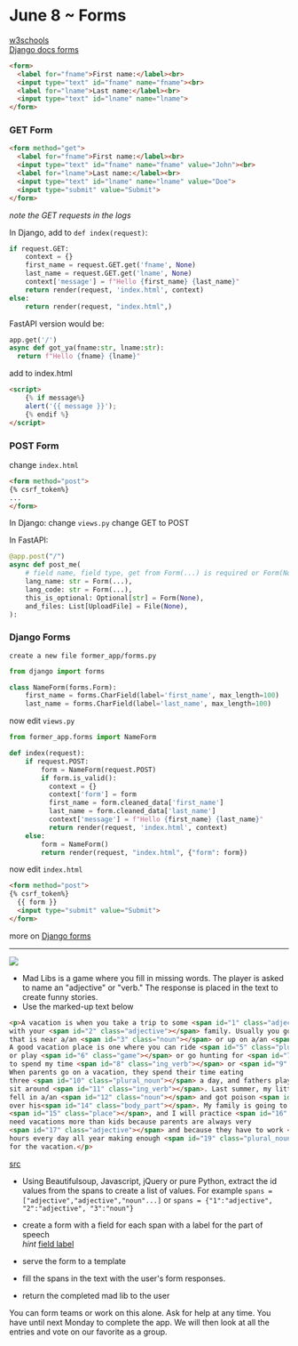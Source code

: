 June 8 ~ Forms
============================


[w3schools](https://www.w3schools.com/html/html_forms.asp)  
[Django docs forms](https://docs.djangoproject.com/en/3.0/topics/forms/)

```html
<form>
  <label for="fname">First name:</label><br>
  <input type="text" id="fname" name="fname"><br>
  <label for="lname">Last name:</label><br>
  <input type="text" id="lname" name="lname">
</form>
```



### GET Form 


```html
<form method="get">
  <label for="fname">First name:</label><br>
  <input type="text" id="fname" name="fname" value="John"><br>
  <label for="lname">Last name:</label><br>
  <input type="text" id="lname" name="lname" value="Doe">
  <input type="submit" value="Submit">
</form>
```

*note the GET requests in the logs*

In Django, add to `def index(request)`:
```python
if request.GET:
    context = {}
    first_name = request.GET.get('fname', None)
    last_name = request.GET.get('lname', None)
    context['message'] = f"Hello {first_name} {last_name}"
    return render(request, 'index.html', context)
else:
    return render(request, "index.html",)
```

FastAPI version would be: 
```python
app.get('/')
async def got_ya(fname:str, lname:str):
  return f"Hello {fname} {lname}"
```

add to index.html
```html
<script>
    {% if message%}
    alert('{{ message }}');
    {% endif %}
</script>
```




### POST Form 

change `index.html`
```html
<form method="post">
{% csrf_token%}
...
</form>
```
In Django:
change `views.py`
change GET to POST

In FastAPI:
```python
@app.post("/")
async def post_me(
    # field name, field type, get from Form(...) is required or Form(None) not required
    lang_name: str = Form(...),
    lang_code: str = Form(...),
    this_is_optional: Optional[str] = Form(None),
    and_files: List[UploadFile] = File(None),
):
```


### Django Forms 

`create a new file former_app/forms.py`

```python
from django import forms

class NameForm(forms.Form):
    first_name = forms.CharField(label='first_name', max_length=100)
    last_name = forms.CharField(label='last_name', max_length=100)
```

now edit `views.py`

```python
from former_app.forms import NameForm

def index(request):
    if request.POST:
        form = NameForm(request.POST)
        if form.is_valid():
          context = {}
          context['form'] = form
          first_name = form.cleaned_data['first_name']
          last_name = form.cleaned_data['last_name']
          context['message'] = f"Hello {first_name} {last_name}"
          return render(request, 'index.html', context)
    else:
        form = NameForm()
        return render(request, "index.html", {"form": form})
```
now edit `index.html`

```html
<form method="post">
{% csrf_token%}
  {{ form }}
  <input type="submit" value="Submit">
</form>
```
more on [Django forms](https://docs.djangoproject.com/en/3.0/topics/forms/)


--- 

<img src="https://target.scene7.com/is/image/Target/GUEST_4c383d0d-52f3-4190-adad-00dd21163e7f?wid=488&hei=488&fmt=pjpeg">

- Mad Libs is a game where you fill in missing words.  The player is asked to name an "adjective" or "verb."  The response is placed in the text to create funny stories.   
- Use the marked-up text below

```html
<p>A vacation is when you take a trip to some <span id="1" class="adjective"></span> place
with your <span id="2" class="adjective"></span> family. Usually you go to some place
that is near a/an <span id="3" class="noun"></span> or up on a/an <span id="4" class="noun"></span>.
A good vacation place is one where you can ride <span id="5" class="plural_noun"></span>
or play <span id="6" class="game"></span> or go hunting for <span id="7" class="plural_noun"></span>. I like
to spend my time <span id="8" class="ing_verb"></span> or <span id="9" class="ing_verb"></span>.
When parents go on a vacation, they spend their time eating
three <span id="10" class="plural_noun"></span> a day, and fathers play golf, and mothers
sit around <span id="11" class="ing_verb"></span>. Last summer, my little brother
fell in a/an <span id="12" class="noun"></span> and got poison <span id="13" class="plant"></span> all
over his<span id="14" class="body_part"></span>. My family is going to go to (the)
<span id="15" class="place"></span>, and I will practice <span id="16" class="ing_verb"></span>. Parents
need vacations more than kids because parents are always very
<span id="17" class="adjective"></span> and because they have to work <span id="18" class="number"></span>
hours every day all year making enough <span id="19" class="plural_noun"></span> to pay
for the vacation.</p>
``` 
[src](http://www.madlibs.com/content/uploads/2016/04/VacationFun_ML_2009_pg15.pdf)

- Using Beautifulsoup, Javascript, jQuery or pure Python, extract the id values from the spans to create a list of values.
For example `spans = ["adjective","adjective","noun"...]` or `spans = {"1":"adjective", "2":"adjective", "3":"noun"}`

- create a form with a field for each span with a label for the part of speech  
*hint* [field label](https://www.w3schools.com/tags/tag_label.asp)
- serve the form to a template 
- fill the spans in the text with the user's form responses. 
- return the completed mad lib to the user 

You can form teams or work on this alone. Ask for help at any time. You have until next Monday to complete the app. We will then look at all the entries and vote on our favorite as a group. 
